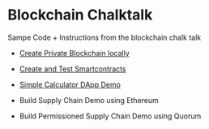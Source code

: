 # Blockchain Chalktalk
Sampe Code + Instructions from the blockchain chalk talk

- [Create Private Blockchain locally](https://github.com/jomit/blockchainchalktalk/blob/master/1_PrivateBlockchain.md)

- [Create and Test Smartcontracts](https://github.com/jomit/blockchainchalktalk/blob/master/2_SmartContracts.md)

- [Simple Calculator DApp Demo](https://github.com/jomit/blockchainchalktalk/blob/master/3_DApp.md)

- Build Supply Chain Demo using Ethereum

- Build Permissioned Supply Chain Demo using Quorum